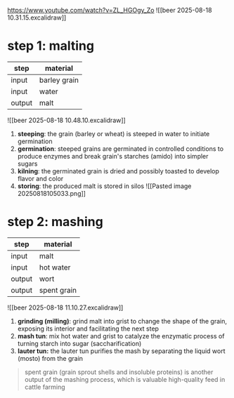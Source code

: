 https://www.youtube.com/watch?v=ZL_HGOgy_Zo
![[beer 2025-08-18 10.31.15.excalidraw]]
# step 1: malting
| step   | material     |
| ------ | ------------ |
| input  | barley grain |
| input  | water        |
| output | malt         |
![[beer 2025-08-18 10.48.10.excalidraw]]
1. **steeping**: the grain (barley or wheat) is steeped in water to initiate germination
2. **germination**: steeped grains are germinated in controlled conditions to produce enzymes and break grain's starches (amido) into simpler sugars
3. **kilning**: the germinated grain is dried and possibly toasted to develop flavor and color
4. **storing**: the produced malt is stored in silos
![[Pasted image 20250818105033.png]]
# step 2: mashing
| step   | material    |
| ------ | ----------- |
| input  | malt        |
| input  | hot water   |
| output | wort        |
| output | spent grain |
![[beer 2025-08-18 11.10.27.excalidraw]]

1. **grinding (milling)**: grind malt into grist to change the shape of the grain, exposing its interior and facilitating the next step
2. **mash tun**: mix hot water and grist to catalyze the enzymatic process of turning starch into sugar (saccharification)
3. **lauter tun:** the lauter tun purifies the mash by separating the liquid wort (mosto) from the grain
> spent grain (grain sprout shells and insoluble proteins) is another output of the mashing process, which is valuable high-quality feed in cattle farming